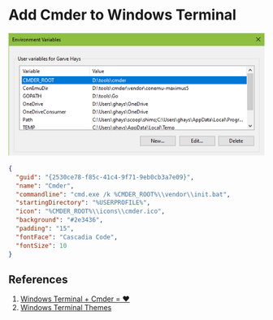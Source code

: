 # Add Cmder to Windows Terminal

![Cmder Env](../images/cmder-env.png)

```json
{
  "guid": "{2530ce78-f85c-41c4-9f71-9eb0cb3a7e09}",
  "name": "Cmder",
  "commandline": "cmd.exe /k %CMDER_ROOT%\\vendor\\init.bat",
  "startingDirectory": "%USERPROFILE%",
  "icon": "%CMDER_ROOT%\\icons\\cmder.ico",
  "background": "#2e3436",
  "padding": "15",
  "fontFace": "Cascadia Code",
  "fontSize": 10
}
```

## References

1. [Windows Terminal + Cmder = ❤️](https://medium.com/talpor/windows-terminal-cmder-%EF%B8%8F-573e6890d143)
1. [Windows Terminal Themes](https://windowsterminalthemes.dev/)

